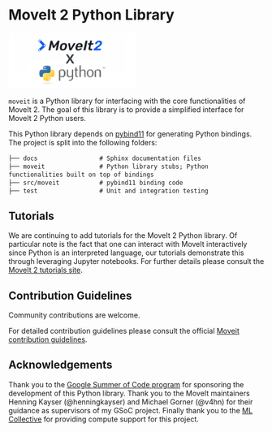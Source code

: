 # MoveIt 2 Python Library
<img src="./banner.png" width="50%">

`moveit` is a Python library for interfacing with the core functionalities of MoveIt 2.
The goal of this library is to provide a simplified interface for MoveIt 2 Python users.

This Python library depends on [pybind11](https://pybind11.readthedocs.io/en/stable/index.html) for generating Python bindings.
The project is split into the following folders:

    ├── docs                 # Sphinx documentation files
    ├── moveit               # Python library stubs; Python functionalities built on top of bindings
    ├── src/moveit           # pybind11 binding code
    ├── test                 # Unit and integration testing

## Tutorials
We are continuing to add tutorials for the MoveIt 2 Python library. Of particular note is the fact that one can interact with MoveIt interactively since Python is an interpreted language, our tutorials demonstrate this through leveraging Jupyter notebooks. For further details please consult the [MoveIt 2 tutorials site](https://moveit.picknik.ai/main/index.html).

## Contribution Guidelines
Community contributions are welcome.

For detailed contribution guidelines please consult the official [Moveit contribution guidelines](https://moveit.ros.org/documentation/contributing/).

## Acknowledgements
Thank you to the [Google Summer of Code program](https://summerofcode.withgoogle.com/) for sponsoring the development of this Python library. Thank you to the MoveIt maintainers Henning Kayser (@henningkayser) and Michael Gorner (@v4hn) for their guidance as supervisors of my GSoC project. Finally thank you to the [ML Collective](https://mlcollective.org/) for providing compute support for this project.
